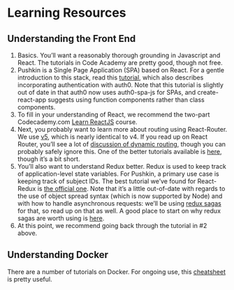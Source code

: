 # Learning Resources

## Understanding the Front End

1. Basics. You’ll want a reasonably thorough grounding in Javascript and React. The tutorials in Code Academy are pretty good, though not free.
2. Pushkin is a Single Page Application \(SPA\) based on React. For a gentle introduction to this stack, read this [tutorial](https://auth0.com/blog/beyond-create-react-app-react-router-redux-saga-and-more/#Securing-Your-React-Application), which also describes incorporating authentication with auth0. Note that this tutorial is slightly out of date in that auth0 now uses auth0-spa-js for SPAs, and create-react-app suggests using function components rather than class components.
3. To fill in your understanding of React, we recommend the two-part Codecademy.com [Learn ReactJS](https://www.codecademy.com/learn/react-101) course.
4. Next, you probably want to learn more about routing using React-Router. We use [v5](https://reacttraining.com/blog/react-router-v5/), which is nearly identical to v4. If you read up on React Router, you’ll see a lot of [discussion of dynamic routing](https://github.com/ReactTraining/react-router/blob/master/packages/react-router/docs/guides/philosophy.md), though you can probably safely ignore this. One of the better tutorials available is [here](https://auth0.com/blog/react-router-4-practical-tutorial/), though it’s a bit short.
5. You’ll also want to understand Redux better. Redux is used to keep track of application-level state variables. For Pushkin, a primary use case is keeping track of subject IDs. The best tutorial we’ve found for React-Redux is [the official one](https://redux.js.org/basics/basic-tutorial). Note that it’s a little out-of-date with regards to the use of object spread syntax \(which is now supported by Node\) and with how to handle asynchronous requests: we’ll be using [redux sagas](https://redux-saga.js.org/docs/introduction/) for that, so read up on that as well. A good place to start on why redux sagas are worth using is [here](https://engineering.universe.com/what-is-redux-saga-c1252fc2f4d1).
6. At this point, we recommend going back through the tutorial in \#2 above.

## Understanding Docker

There are a number of tutorials on Docker. For ongoing use, this [cheatsheet](https://www.digitalocean.com/community/tutorials/how-to-remove-docker-images-containers-and-volumes) is pretty useful.